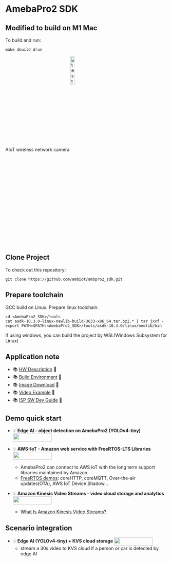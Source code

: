 # AmebaPro2 SDK

## Modified to build on M1 Mac

To build and run:

```
make dbuild drun
```

AIoT wireless network camera
<a href="https://www.amebaiot.com/en/amebapro2/">
<img src="https://img.shields.io/badge/Realtek%20IoT-AmebaPro2-blue" valign="middle" alt="test image size" height="15%" width="15%"/>
</a>

## Clone Project

To check out this repository:

```
git clone https://github.com/ambiot/ambpro2_sdk.git
```

## Prepare toolchain

GCC build on Linux. Prepare linux toolchain:

```
cd <AmebaPro2_SDK>/tools
cat asdk-10.3.0-linux-newlib-build-3633-x86_64.tar.bz2.* | tar jxvf -
export PATH=$PATH:<AmebaPro2_SDK>/tools/asdk-10.3.0/linux/newlib/bin
```

If using windows, you can build the project by WSL(Windows Subsystem for Linux)

## Application note

- :books: [HW Description](https://github.com/ambiot/ambpro2_sdk/blob/main/doc/ApplicationNote.HW_Description.en.md) :open_book:
- :books: [Build Environment](https://github.com/ambiot/ambpro2_sdk/blob/main/doc/ApplicationNote.Build_Environment.en.md) :open_book:
- :books: [Image Download](https://github.com/ambiot/ambpro2_sdk/blob/main/doc/ApplicationNote.Image_Download.en.md) :open_book:
- :books: [Video Example](https://github.com/ambiot/ambpro2_sdk/blob/main/doc/ApplicationNote.Video_Example.en.md) :open_book:
- :books: [ISP SW Dev Guide](https://github.com/ambiot/ambpro2_sdk/blob/main/doc/ApplicationNote.ISP_SW_Dev_Guide.en.md) :open_book:

## Demo quick start

- :bulb: **Edge AI - object detection on AmebaPro2 (YOLOv4-tiny)**
  <a href="https://github.com/ambiot/ambpro2_sdk/blob/main/doc/demo_quick_start/AI_Yolov4_Object_Detection_README.md">
  <img src="https://img.shields.io/badge/-Getting%20Started-green" valign="middle" height=25px width=120px/>
  </a>

- :bulb: **AWS-IoT - Amazon web service with FreeRTOS-LTS Libraries**
  <a href="https://github.com/ambiot/ambpro2_sdk/blob/main/doc/demo_quick_start/AmebaPro2_Amazon_FreeRTOS_Getting_Started_Guide.pdf">
  <img src="https://img.shields.io/badge/-Getting%20Started-green" valign="middle" height=25px width=120px/>
  </a>

  - AmebaPro2 can connect to AWS IoT with the long term support libraries maintained by Amazon.
  - [FreeRTOS demos](https://docs.aws.amazon.com/freertos/latest/userguide/freertos-next-steps.html): coreHTTP, coreMQTT, Over-the-air updates(OTA), AWS IoT Device Shadow...

- :bulb: **Amazon Kinesis Video Streams - video cloud storage and analytics**
  <a href="https://github.com/ambiot/ambpro2_sdk/blob/main/doc/demo_quick_start/AWS_KVS_Producer_README.md">
  <img src="https://img.shields.io/badge/-Getting%20Started-green" valign="middle" height=25px width=120px/>
  </a>
  - [What Is Amazon Kinesis Video Streams?](https://aws.amazon.com/kinesis/video-streams)

## Scenario integration

- :bulb: **Edge AI (YOLOv4-tiny) + KVS cloud storage**
  <a href="https://github.com/ambiot/ambpro2_sdk/blob/main/doc/demo_quick_start/AWS_KVS_Producer_With_AI_Yolov4_README.md">
  <img src="https://img.shields.io/badge/-Getting%20Started-green" valign="middle" height=25px width=120px/>
  </a>
  - stream a 30s video to KVS cloud if a person or car is detected by edge AI
